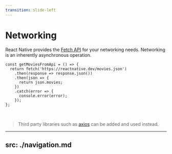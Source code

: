 ```yaml
---
transition: slide-left
---
```


# Networking

<div>

React Native provides the [Fetch API](https://developer.mozilla.org/en-US/docs/Web/API/Fetch_API) for your networking needs. Networking is an inherently asynchronous operation.

```tsx
const getMoviesFromApi = () => {
  return fetch('https://reactnative.dev/movies.json')
    .then(response => response.json())
    .then(json => {
      return json.movies;
    })
    .catch(error => {
      console.error(error);
    });
};
```

</div>

<br>

> Third party libraries such as [axios](https://github.com/axios/axios) can be added and used instead.

<!--
`View`s are designed to be used with StyleSheet for clarity and performance, although inline styles are also supported.
-->

---
src: ./navigation.md
---
